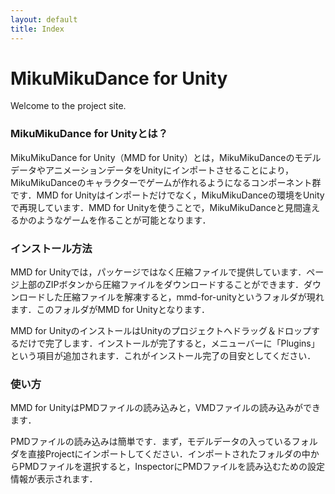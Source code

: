 ```yaml
---
layout: default
title: Index
---
```

 
# MikuMikuDance for Unity
Welcome to the project site.

### MikuMikuDance for Unityとは？

MikuMikuDance for Unity（MMD for Unity）とは，MikuMikuDanceのモデルデータやアニメーションデータをUnityにインポートさせることにより，MikuMikuDanceのキャラクターでゲームが作れるようになるコンポーネント群です．MMD for Unityはインポートだけでなく，MikuMikuDanceの環境をUnityで再現しています．MMD for Unityを使うことで，MikuMikuDanceと見間違えるかのようなゲームを作ることが可能となります．

### インストール方法

MMD for Unityでは，パッケージではなく圧縮ファイルで提供しています．ページ上部のZIPボタンから圧縮ファイルをダウンロードすることができます．ダウンロードした圧縮ファイルを解凍すると，mmd-for-unityというフォルダが現れます．このフォルダがMMD for Unityとなります．

MMD for UnityのインストールはUnityのプロジェクトへドラッグ＆ドロップするだけで完了します．インストールが完了すると，メニューバーに「Plugins」という項目が追加されます．これがインストール完了の目安としてください．

### 使い方

MMD for UnityはPMDファイルの読み込みと，VMDファイルの読み込みができます．

PMDファイルの読み込みは簡単です．まず，モデルデータの入っているフォルダを直接Projectにインポートしてください．インポートされたフォルダの中からPMDファイルを選択すると，InspectorにPMDファイルを読み込むための設定情報が表示されます．
